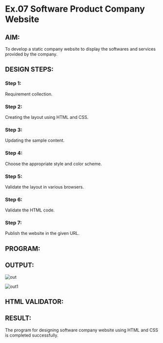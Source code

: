 # Ex.07 Software Product Company Website
## AIM:
To develop a static company website to display the softwares and services provided by the company.

## DESIGN STEPS:

### Step 1:
Requirement collection.

### Step 2:
Creating the layout using HTML and CSS.

### Step 3:
Updating the sample content.

### Step 4:
Choose the appropriate style and color scheme.

### Step 5:
Validate the layout in various browsers.

### Step 6:
Validate the HTML code.

### Step 7:
Publish the website in the given URL.

## PROGRAM:


## OUTPUT:
![out](https://github.com/Prakashmathi2004/softweb/assets/118350045/9281f08d-924a-45f6-993d-dce4a50d8b62)

![out1](https://github.com/Prakashmathi2004/softweb/assets/118350045/7da515dd-1286-4aa2-8d53-15a7f0e9b220)





## HTML VALIDATOR:


## RESULT:
The program for designing software company website using HTML and CSS is completed successfully.

